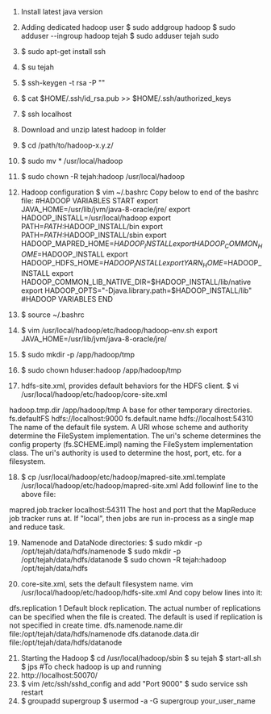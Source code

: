 1.   Install latest java version
2.   Adding dedicated hadoop user
       $ sudo addgroup hadoop
       $ sudo adduser --ingroup hadoop tejah
       $ sudo adduser tejah sudo
3.   $ sudo apt-get install ssh
4.   $ su tejah
5.   $ ssh-keygen -t rsa -P ""
6.   $ cat $HOME/.ssh/id_rsa.pub >> $HOME/.ssh/authorized_keys
7.   $ ssh localhost
8.   Download and unzip latest hadoop in folder
9.   $ cd /path/to/hadoop-x.y.z/
10.  $ sudo mv * /usr/local/hadoop 
11.  $ sudo chown -R tejah:hadoop /usr/local/hadoop
12.  Hadoop configuration
       $ vim ~/.bashrc
       Copy below to end of the bashrc file:
#HADOOP VARIABLES START
export JAVA_HOME=/usr/lib/jvm/java-8-oracle/jre/
export HADOOP_INSTALL=/usr/local/hadoop
export PATH=$PATH:$HADOOP_INSTALL/bin
export PATH=$PATH:$HADOOP_INSTALL/sbin
export HADOOP_MAPRED_HOME=$HADOOP_INSTALL
export HADOOP_COMMON_HOME=$HADOOP_INSTALL
export HADOOP_HDFS_HOME=$HADOOP_INSTALL
export YARN_HOME=$HADOOP_INSTALL
export HADOOP_COMMON_LIB_NATIVE_DIR=$HADOOP_INSTALL/lib/native
export HADOOP_OPTS="-Djava.library.path=$HADOOP_INSTALL/lib"
#HADOOP VARIABLES END

13.  $ source ~/.bashrc
14.  $ vim  /usr/local/hadoop/etc/hadoop/hadoop-env.sh
       export JAVA_HOME=/usr/lib/jvm/java-8-oracle/jre/
15.  $ sudo mkdir -p /app/hadoop/tmp
16.  $ sudo chown hduser:hadoop /app/hadoop/tmp
17.  hdfs-site.xml, provides default behaviors for the HDFS client.
     $ vi /usr/local/hadoop/etc/hadoop/core-site.xml
<configuration>
  <property>
   <name>hadoop.tmp.dir</name>
   <value>/app/hadoop/tmp</value>
   <description>A base for other temporary directories.</description>
 </property>
 <property>
  <name>fs.defaultFS</name>
  <value>hdfs://localhost:9000</value>
 </property>
 <property>
  <name>fs.default.name</name>
  <value>hdfs://localhost:54310</value>
  <description>The name of the default file system.  A URI whose
  scheme and authority determine the FileSystem implementation.  The
  uri's scheme determines the config property (fs.SCHEME.impl) naming
  the FileSystem implementation class.  The uri's authority is used to
  determine the host, port, etc. for a filesystem.</description>
 </property>
</configuration>

18.  $ cp /usr/local/hadoop/etc/hadoop/mapred-site.xml.template /usr/local/hadoop/etc/hadoop/mapred-site.xml 
     Add followinf line to the above file:
<configuration>
 <property>
  <name>mapred.job.tracker</name>
  <value>localhost:54311</value>
  <description>The host and port that the MapReduce job tracker runs
  at.  If "local", then jobs are run in-process as a single map
  and reduce task.
  </description>
 </property>
</configuration>

19.  Namenode and DataNode directories:
     $ sudo mkdir -p /opt/tejah/data/hdfs/namenode
     $ sudo mkdir -p /opt/tejah/data/hdfs/datanode
     $ sudo chown -R tejah:hadoop /opt/tejah/data/hdfs

20. core-site.xml, sets the default filesystem name.
    vim /usr/local/hadoop/etc/hadoop/hdfs-site.xml
    And copy below lines into it: 
<configuration>
 <property>
  <name>dfs.replication</name>
  <value>1</value>
  <description>Default block replication.
  The actual number of replications can be specified when the file is created.
  The default is used if replication is not specified in create time.
  </description>
 </property>
 <property>
   <name>dfs.namenode.name.dir</name>
   <value>file:/opt/tejah/data/hdfs/namenode</value>
 </property>
 <property>
   <name>dfs.datanode.data.dir</name>
   <value>file:/opt/tejah/data/hdfs/datanode</value>
 </property>
</configuration>

21.  Starting the Hadoop
     $ cd /usr/local/hadoop/sbin
     $ su tejah
     $ start-all.sh 
     $ jps  #To check hadoop is up and running
22.  http://localhost:50070/
23.  $ vim /etc/ssh/sshd_config and add "Port 9000"
     $ sudo service ssh restart
24.  $ groupadd supergroup
     $ usermod -a -G supergroup your_user_name 

